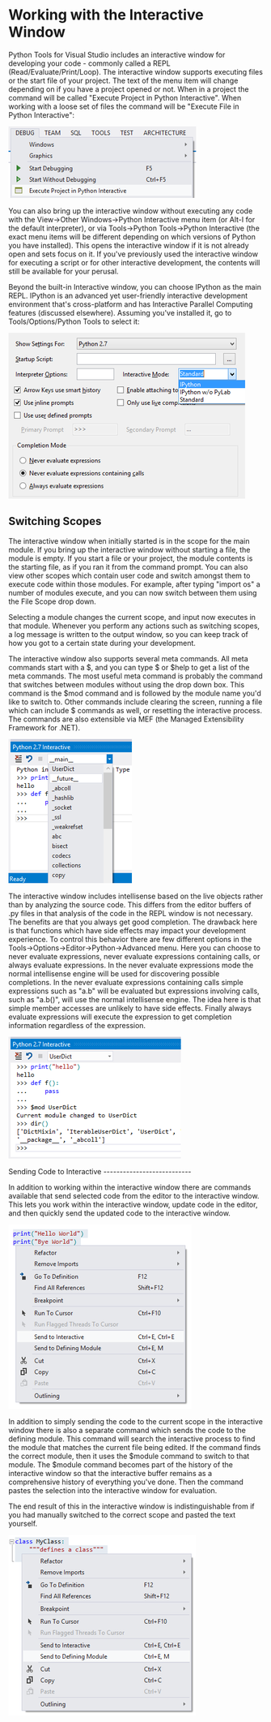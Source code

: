 Working with the Interactive Window
===================================

Python Tools for Visual Studio includes an interactive window for developing your code - commonly called a REPL (Read/Evaluate/Print/Loop). The interactive window supports executing files or the start file of your project. The text of the menu item will change depending on if you have a project opened or not. When in a project the command will be called "Execute Project in Python Interactive". When working with a loose set of files the command will be "Execute File in Python Interactive":

![Execute Project in Python Interactive menu](Images/ExecuteProjectInPythonInteractive.png)

You can also bring up the interactive window without executing any code with the View->Other Windows->Python Interactive menu item (or Alt-I for the default interpreter), or via Tools->Python Tools->Python Interactive (the exact menu items will be different depending on which versions of Python you have installed). This opens the interactive window if it is not already open and sets focus on it. If you've previously used the interactive window for executing a script or for other interactive development, the contents will still be available for your perusal.

Beyond the built-in Interactive window, you can choose IPython as the main REPL. IPython is an advanced yet user-friendly interactive development environment that's cross-platform and has Interactive Parallel Computing features (discussed elsewhere). Assuming you've installed it, go to Tools/Options/Python Tools to select it:

![Interactive Window options](Images/InteractiveWindowOptions.png)

Switching Scopes
----------------

The interactive window when initially started is in the scope for the main module. If you bring up the interactive window without starting a file, the module is empty. If you start a file or your project, the module contents is the starting file, as if you ran it from the command prompt. You can also view other scopes which contain user code and switch amongst them to execute code within those modules. For example, after typing "import os" a number of modules execute, and you can now switch between them using the File Scope drop down. 

Selecting a module changes the current scope, and input now executes in that module. Whenever you perform any actions such as switching scopes, a log message is written to the output window, so you can keep track of how you got to a certain state during your development. 

The interactive window also supports several meta commands. All meta commands start with a $, and you can type $ or $help to get a list of the meta commands. The most useful meta command is probably the command that switches between modules without using the drop down box. This command is the $mod command and is followed by the module name you'd like to switch to. Other commands include clearing the screen, running a file which can include $ commands as well, or resetting the interactive process. The commands are also extensible via MEF (the Managed Extensibility Framework for .NET).

![Interactive Window scopes](Images/InteractiveScopes.png)

The interactive window includes intellisense based on the live objects rather than by analyzing the source code. This differs from the editor buffers of .py files in that analysis of the code in the REPL window is not necessary. The benefits are that you always get good completion. The drawback here is that functions which have side effects may impact your development experience. To control this behavior there are few different options in the Tools->Options->Editor->Python->Advanced menu. Here you can choose to never evaluate expressions, never evaluate expressions containing calls, or always evaluate expressions. In the never evaluate expressions mode the normal intellisense engine will be used for discovering possible completions. In the never evaluate expressions containing calls simple expressions such as "a.b" will be evaluated but expressions involving calls, such as "a.b()", will use the normal intellisense engine. The idea here is that simple member accesses are unlikely to have side effects. Finally always evaluate expressions will execute the expression to get completion information regardless of the expression.

![Interactive Window in the UserDict scope](Images/InteractiveUserDictScope.png)

<a id="SendTo" />
Sending Code to Interactive
---------------------------

In addition to working within the interactive window there are commands available that send selected code from the editor to the interactive window. This lets you work within the interactive window, update code in the editor, and then quickly send the updated code to the interactive window. 

![Send to Interactive menu](Images/SendToInteractive.png)

In addition to simply sending the code to the current scope in the interactive window there is also a separate command which sends the code to the defining module. This command will search the interactive process to find the module that matches the current file being edited. If the command finds the correct module, then it uses the $module command to switch to that module. The $module command becomes part of the history of the interactive window so that the interactive buffer remains as a comprehensive history of everything you've done. Then the command pastes the selection into the interactive window for evaluation. 

The end result of this in the interactive window is indistinguishable from if you had manually switched to the correct scope and pasted the text yourself.

![Send to Defining Module memu](Images/SendToDefiningModule.png)

